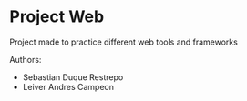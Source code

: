 # Project Web

Project made to practice different web tools and frameworks

Authors:
- Sebastian Duque Restrepo
- Leiver Andres Campeon
